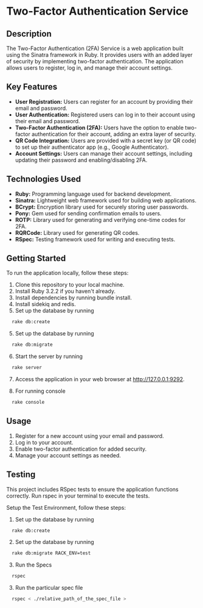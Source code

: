 # Two-Factor Authentication Service

## Description

The Two-Factor Authentication (2FA) Service is a web application built using the Sinatra framework in Ruby. It provides users with an added layer of security by implementing two-factor authentication. The application allows users to register, log in, and manage their account settings.

## Key Features

- **User Registration:** Users can register for an account by providing their email and password.
- **User Authentication:** Registered users can log in to their account using their email and password.
- **Two-Factor Authentication (2FA):** Users have the option to enable two-factor authentication for their account, adding an extra layer of security.
- **QR Code Integration:** Users are provided with a secret key (or QR code) to set up their authenticator app (e.g., Google Authenticator).
- **Account Settings:** Users can manage their account settings, including updating their password and enabling/disabling 2FA.

## Technologies Used

- **Ruby:** Programming language used for backend development.
- **Sinatra:** Lightweight web framework used for building web applications.
- **BCrypt:** Encryption library used for securely storing user passwords.
- **Pony:** Gem used for sending confirmation emails to users.
- **ROTP:** Library used for generating and verifying one-time codes for 2FA.
- **RQRCode:** Library used for generating QR codes.
- **RSpec:** Testing framework used for writing and executing tests.

## Getting Started

To run the application locally, follow these steps:

1. Clone this repository to your local machine.
2. Install Ruby 3.2.2 if you haven't already.
3. Install dependencies by running bundle install.
4. Install sidekiq and redis.
4. Set up the database by running 
```bash
  rake db:create
```
5. Set up the database by running 
```bash
  rake db:migrate
```

6. Start the server by running 
```bash
  rake server
```

7. Access the application in your web browser at http://127.0.0.1:9292.

8. For running console
```bash
  rake console
```

## Usage

1. Register for a new account using your email and password.
2. Log in to your account.
3. Enable two-factor authentication for added security.
4. Manage your account settings as needed.

## Testing

This project includes RSpec tests to ensure the application functions correctly. Run rspec in your terminal to execute the tests.

Setup the Test Environment, follow these steps:

1. Set up the database by running 
```bash
  rake db:create
```
2. Set up the database by running 
```bash
  rake db:migrate RACK_ENV=test
```
3. Run the Specs
```bash
  rspec
```
3. Run the particular spec file
```bash
  rspec < ./relative_path_of_the_spec_file >
```
